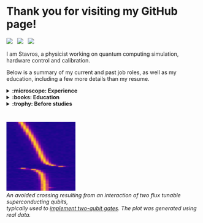 # Thank you for visiting my GitHub page!

[<img src="https://upload.wikimedia.org/wikipedia/commons/thumb/8/81/LinkedIn_icon.svg/2048px-LinkedIn_icon.svg.png" width="30">](https://www.linkedin.com/in/stavrosefthymiou/) &nbsp;
[<img src="https://upload.wikimedia.org/wikipedia/commons/thumb/c/c7/Google_Scholar_logo.svg/768px-Google_Scholar_logo.svg.png" width="30">](https://scholar.google.com/citations?hl=en&user=l2aWJgQAAAAJ) &nbsp;
[<img src="https://cdn4.iconfinder.com/data/icons/social-media-logos-6/512/112-gmail_email_mail-512.png" width="30">](mailto:stavrosefthm@gmail.com)

I am Stavros, a physicist working on quantum computing simulation, hardware control and calibration.

Below is a summary of my current and past job roles, as well as my education, including a few more details than my resume.

<details>
  <summary><b>:microscope: Experience</b></summary>

  ## Experience

  ### :office: (Feb. 2020 - today) Researcher (Software Developer) at [TII](https://www.tii.ae/), Abu Dhabi&nbsp; <img src="https://upload.wikimedia.org/wikipedia/commons/thumb/c/cb/Flag_of_the_United_Arab_Emirates.svg/180px-Flag_of_the_United_Arab_Emirates.svg.png" width="30">

  <a href="https://www.tii.ae/"> <img src="https://github.com/stavros11/stavros11/blob/main/assets/tii.png" height="80" alt="TII" /></a>&nbsp;&nbsp;
  <a href="https://www.tii.ae/quantum"> <img src="https://github.com/stavros11/stavros11/blob/main/assets/qrc.png" height="80" alt="QRC" /></a>

  I am one of the core developers of the open source quantum computing Python framework [Qibo](https://github.com/qiboteam/qibo).
  
  We started developing a high-performance state vector quantum circuit simulation for different classical hardware platforms (multi-threading CPU, GPU, multi-GPU) using [TensoFlow custom operators](https://github.com/qiboteam/qibotf).
  Performance benchmarks and an overview of the library's features were published in the [Quantum Science and Technology journal](https://iopscience.iop.org/article/10.1088/2058-9565/ac39f5).
  Later we re-implemented similar operators using the [just-in-time compilation](https://github.com/qiboteam/qibojit) features of [numba](https://numba.pydata.org/) and [cupy](https://cupy.dev/).
  Benchmarks of this new approach were published in the [Quantum journal](https://quantum-journal.org/papers/q-2022-09-22-814/).

  Later, we started developing [Qibolab](https://github.com/qiboteam/qibolab) a backend for deploying circuits on self-hosted quantum hardware (mainly superconducting quantum chips) and 
  [Qibocal](https://github.com/qiboteam/qibocal) a tool for easy deployment and reporting of calibration and characterization experiments.
  This suite was used to compare various commercial electronics and FPGA boards used for qubit control, leading to another publication in [Quantum](https://quantum-journal.org/papers/q-2024-02-12-1247/).

  ### :office: (March 2019 - June 2019) Quantum Resident at [(Alphabet) X](https://x.company/), Mountain View, CA&nbsp; <img src="https://upload.wikimedia.org/wikipedia/en/thumb/a/a4/Flag_of_the_United_States.svg/180px-Flag_of_the_United_States.svg.png" width="30">

  <a href="https://www.sandboxaq.com/"> <img src="https://github.com/stavros11/stavros11/blob/main/assets/sandboxaq.png" height="80" alt="SandboxAQ" /></a>

  I was the first Quantum Resident in a team focusing on various challenges related to quantum technologies. The team later graduated to [SandboxAQ](https://www.sandboxaq.com/).
  
  I contributed to the open source software [google/TensorNetwork](https://github.com/google/TensorNetwork) and wrote a [tutorial for a related machine learning application](https://arxiv.org/abs/1906.06329).
  I also performed simulations of quantum kernel methods for the classification of cosmology datasets, 
  a method that was later deployed on Google's Sycamore quantum computer and published in [npj Quantum Information journal](https://www.nature.com/articles/s41534-021-00498-9).

</details>

<details>
  <summary><b>:books: Education</b></summary>

  ## Education

  ### :school: (Sep. 2018 - Dec. 2019) Doctoral Student, [Max Planck Institute of Quantum Optics](https://www.mpq.mpg.de/en), Munich&nbsp; <img src="https://upload.wikimedia.org/wikipedia/en/thumb/b/ba/Flag_of_Germany.svg/1280px-Flag_of_Germany.svg.png" width="30">

  <a href="https://www.mpg.de/en"> <img src="https://github.com/stavros11/stavros11/blob/main/assets/mpi.png" height="100" alt="MPI" /></a>

  *PhD was not completed*

  I started a PhD in the [theory group](https://www.mpq.mpg.de/6497359/theory-homepage) of the MPI of Quantum Optics, supervised by [Ignacio Cirac](https://www.webofscience.com/wos/author/record/1603185). The topic was machine learning methods and other variational approaches for efficient simulation of quantum many-body systems. In particular, I was working on a method for unitary time evolution based on optimization of a [*Clock Hamiltonian*](https://www.pnas.org/doi/full/10.1073/pnas.1308069110).

  After an internship in industry, I decided to leave my PhD in order to pursue a more practical career outside research (however I still ended up working in physics...). The main reason I prefer the industrial setup over academia is that goals are more well defined making it easier to track progress, in contrast to research which is generally more abstract.
  Thankfully, my PhD supervisor was very supportive of that decision. :pray:

  ### :school: (Aug. 2017 - June 2018) MSc in Physics, [Perimeter Institute](https://perimeterinstitute.ca/), Waterloo, ON&nbsp; <img src="https://upload.wikimedia.org/wikipedia/commons/thumb/d/d9/Flag_of_Canada_%28Pantone%29.svg/180px-Flag_of_Canada_%28Pantone%29.svg.png" width="30">

  <a href="https://perimeterinstitute.ca/"> <img src="https://github.com/stavros11/stavros11/blob/main/assets/pi.png" height="50" alt="PI" /></a>&nbsp; &nbsp;
  <a href="https://perimeterinstitute.ca/psi-masters-program"> <img src="https://github.com/stavros11/stavros11/blob/main/assets/psi.png" height="80" alt="PSI" /></a>&nbsp; &nbsp;
  <a href="https://uwaterloo.ca/"> <img src="https://github.com/stavros11/stavros11/blob/main/assets/uw.png" height="80" alt="UW" /></a>

  I was one of the 30 students to attend [Perimeter Scholars International](https://perimeterinstitute.ca/psi-masters-program), a fully funded bootcamp in theoretical physics hosted at [Perimeter Institute](https://perimeterinstitute.ca/), leading to a MSc in Physics awarded by the nearby [University of Waterloo](https://uwaterloo.ca/).

  For my final project, I worked on the super-resolution of classical Ising configurations using convolutional neural networks (CNNs). CNNs were trained to increase the size of classical spin configurations sampled using Markov chain Monte Carlo and the method was used to extract critical exponents in good agreement with theory. The work was published in [Phys. Rev. B](https://journals.aps.org/prb/abstract/10.1103/PhysRevB.99.075113).

  ### :school: (Sep. 2013 - June 2017) BSc in Physics, [University of Athens](https://en.uoa.gr/), Athens&nbsp; <img src="https://upload.wikimedia.org/wikipedia/commons/thumb/5/5c/Flag_of_Greece.svg/150px-Flag_of_Greece.svg.png" width="30">

  <a href="https://en.uoa.gr/"> <img src="https://github.com/stavros11/stavros11/blob/main/assets/uoa.png" height="70" alt="UoA" /></a>

  I graduated second in my class with average grade 9.68 (out of 10).
  
</details>

<details>
  <summary><b>:trophy: Before studies</b></summary>

  ## Before studies

  <a href="https://ipho2013.dk/"> <img src="https://github.com/stavros11/stavros11/blob/main/assets/ipho2013.png" height="80" alt="IPhO2013" /></a>&nbsp; &nbsp;
  <a href="https://www.ipho2012.ee/home/"> <img src="https://github.com/stavros11/stavros11/blob/main/assets/ipho2012.png" height="80" alt="IPhO2012" /></a>

  My decision to study physics was greatly influenced by my partitipation in math and physics competitions during high school.

  In particular, I won a [bronze medal](https://ipho-unofficial.org/timeline/2013/individual) in the [44th International Physics Olympiad](https://ipho2013.dk/) held in Copenhagen, Denmark in July 2013. I was also the first Greek student to participate in two International Physics Olympiads, as I had also participated in the [43rd one](https://www.ipho2012.ee/home/) held in Tallin and Tartu, Estonia, one year earlier in 2012.

  Participating in these olympiads required competing in [two qualifying rounds](http://micro-kosmos.uoa.gr/gr/announcments/diagonismoi_fysikis.htm) held at the national level, in which I was ranked 1st nationwide in 2013 and 6th in 2012.

  I also took part in several math competitions organized by the [Hellenic Mathematical Society](http://www.hms.gr/) and qualified (after passing two rounds) four times to the National Mathematical Olympiad, but unfortunately never managed to go beyond that.

  <a href="https://ipho-unofficial.org/timeline/2013/individual"> <img src="https://github.com/stavros11/stavros11/blob/main/assets/medal.jpg" height="200" alt="medal" /></a>

</details>

#

<a href="https://arxiv.org/abs/0903.2030"><img src="https://github.com/stavros11/stavros11/blob/main/assets/crossing.png" height="180" /></a>
<br>
*An avoided crossing resulting from an interaction of two flux tunable superconducting qubits, <br> typically used to [implement two-qubit gates](https://arxiv.org/abs/0903.2030).
The plot was generated using real data.*
